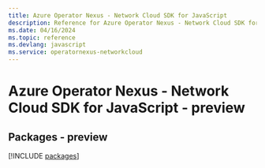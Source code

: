 ```yaml
---
title: Azure Operator Nexus - Network Cloud SDK for JavaScript
description: Reference for Azure Operator Nexus - Network Cloud SDK for JavaScript
ms.date: 04/16/2024
ms.topic: reference
ms.devlang: javascript
ms.service: operatornexus-networkcloud
---
```

# Azure Operator Nexus - Network Cloud SDK for JavaScript - preview
## Packages - preview
[!INCLUDE [packages](operator-nexus---network-cloud-index.md)]